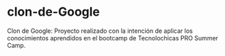 # clon-de-Google
Clon de Google: Proyecto realizado con la intención de aplicar los conocimientos aprendidos en el bootcamp de Tecnolochicas PRO Summer Camp.
